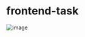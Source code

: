 # frontend-task


![image](https://user-images.githubusercontent.com/72965865/112280866-7418a300-8cab-11eb-8195-a3d7d4b2121b.png)
